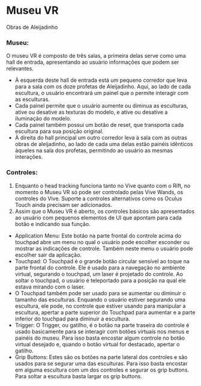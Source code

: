 # Museu VR
Obras de Aleijadinho

### Museu:
O museu VR é composto de três salas, a primeira delas serve como uma hall de entrada, apresentando ao usuário informações que podem ser relevantes.
	

- À esquerda deste hall de entrada está um pequeno corredor que leva       para a sala com os doze profetas de Aleijadinho. Aqui, ao lado de       cada escultura, o usuário encontrará um painel que o permite       interagir com as esculturas.
- Cada painel permite que o usuário       aumente ou diminua as esculturas, ative ou desative as texturas do       modelo, e ative ou desative a iluminação do modelo.
- Cada painel       também possui um botão de reset, que transporta cada escultura para      sua posição original.
- À direita do hall principal um outro corredor leva à sala com as outras obras de aleijadinho, ao lado de cada uma delas estão painéis idênticos àqueles na sala dos profetas, permitindo ao usuário as mesmas interações.

### Controles:
1. Enquanto o head tracking funciona tanto no Vive quanto com o Rift, no momento o Museu VR só pode ser controlado pelas Vive Wands, os controles do Vive. Suporte a controles alternativos como os Oculus Touch ainda precisam ser adicionados.
2. Assim que o Museu VR é aberto, os controles básicos são apresentados ao usuário com pequenos elementos de UI que apontam para cada botão e indicando sua função.
- Application Menu:  Este botão na parte frontal do controle acima do touchpad abre um menu no qual o usuário pode escolher esconder ou mostrar as indicações de controle. Também neste menu o usuário pode escolher sair da aplicação.
- Touchpad:  O Touchpad é o grande botão circular sensível ao toque na parte frontal do controle. Ele é usado para a navegação no ambiente virtual, segurando o touchpad, um laser é projetado do controle. Ao soltar o touchpad, o usuário é teleportado para a posição na qual ele estava mirando com o laser.
- O Touchpad também pode ser usado para se aumentar ou diminuir o tamanho das esculturas. Enquando o usuário estiver segurando uma escultura, ele pode, no controle que estiver usando para manipular a escultura, apertar a parte superior do Touchpad para aumentar e a parte inferior do touchpad para diminuir a escultura.
- Trigger:  O Trigger, ou gatilho, é o botão na parte traseira do controle é usado basicamente para se interagir com botões virtuais nos menus e painéis do museu. Para isso basta encostar algum controle no botão virtual desejado e, quando o botão virtual for destacado, apertar o gatilho.
- Grip Buttons:  Estes são os botões na parte lateral dos controles e são usados para se segurar uma das esculturas. Para isso basta encostar em alguma escultura com um dos controles e segurar os grip buttons. Para soltar a escultura basta largar os grip buttons.